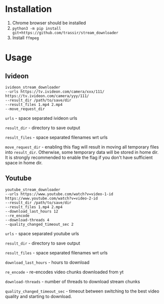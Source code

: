 # Installation
1. Chrome browser should be installed
2. ```python3 -m pip install git+https://github.com/trassir/stream_downloader```
3. Install `ffmpeg`
# Usage
## Ivideon
```
ivideon_stream_downloader
--urls https://tv.ivideon.com/camera/xxx/111/ https://tv.ivideon.com/camera/yyy/111/
--result_dir /path/to/save/dir
--result_files 1.mp4 2.mp4
--move_request_dir
```
`urls` - space separated ivideon urls

`result_dir` - directory to save output

`result_files` - space separated filenames wrt urls

`move_request_dir` - enabling this flag will result in moving all temporary files into `result_dir`. Otherwise, some temporary data will be stored in home dir. It is strongly recommended to enable the flag if you don't have sufficient space in home dir.
## Youtube
```
youtube_stream_downloader
--urls https://www.youtube.com/watch?v=video-1-id https://www.youtube.com/watch?v=video-2-id
--result_dir /path/to/save/dir
--result_files 1.mp4 2.mp4
--download_last_hours 12
--re_encode
--download-threads 4
--quality_changed_timeout_sec 2
```
`urls` - space separated youtube urls

`result_dir` - directory to save output

`result_files` - space separated filenames wrt urls

`download_last_hours` - hours to download

`re_encode` - re-encodes video chunks downloaded from yt

`download-threads` - number of threads to download stream chunks

`quality_changed_timeout_sec` - timeout between switching to the best video quality and starting to download.